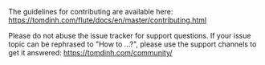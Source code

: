 The guidelines for contributing are available here:
https://tomdinh.com/flute/docs/en/master/contributing.html

Please do not abuse the issue tracker for support questions.
If your issue topic can be rephrased to "How to ...?", please use the
support channels to get it answered: https://tomdinh.com/community/
